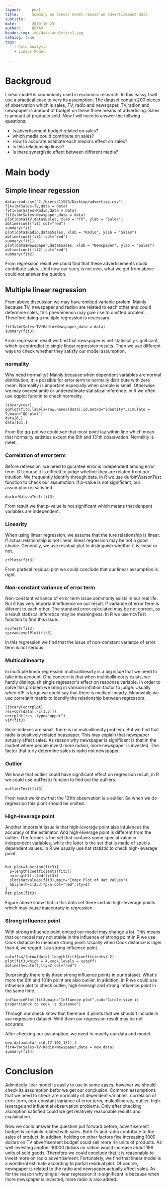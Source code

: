 ```yaml
---
layout:     post
title:      Summary on linear model--Based on advertisement data
subtitle:   
date:       2019-10-23
author:     DETAO
header-img: img/data-analytics1.jpg
catalog: true
tags:
    - Data Analysis
    - Linear Model
    
---
```




# Backgroud 

Linear model is coommonly used in economic research. In this eassy I will use a practical case to very its assumption. The dataset contain 200 pieces of observation which is sales, TV, radio and newspaper. TV,radion and newspaper is amount of budget on these three means of advertising. Sales is amount of products sold. Now I will need to answer the follwing questions:

* Is abvertisement budget related on sales?
* which media could contribute on sales?
* How to accurate estimate each media's effect on sales?
* Is this relationship linear?
* Is there synergistic effect between different media?

# Main body

## Simple linear regession
```{r}
data=read.csv("C:/Users/11525/Desktop/advertise.csv")
fit=lm(Sales~TV,data = data)
fit1=lm(Sales~Radio,data = data)
fit2=lm(Sales~Newspaper,data = data)
plot(data$TV,data$Sales, xlab = "TV", ylab = "Sales")
abline(coef(fit),col="red")
summary(fit)
plot(data$Radio,data$Sales, xlab = "Radio", ylab = "Sales")
abline(coef(fit1),col="red")
summary(fit1)
plot(data$Newspaper,data$Sales, xlab = "Newspaper", ylab = "Sales")
abline(coef(fit2),col="red")
summary(fit2)        
```

From regression result we could find that these advertisements could contribute sales. Until now our story is not over, what we get from above could not answer the quetion.

## Multiple linear regression

From above discussion we may have omitted variable prolem. Mainly because TV, newspaper and radion are related to each other and could determine sales, this phenomenon may give rise to omitted problem. Therefore doing a multiple regression is necessary.

```{r}
fit3=lm(Sales~TV+Radio+Newspaper,data = data)
summary(fit3)
```

From regression result we find that newspaper is not statiscally significant, which is controdict to single linear regression results. Then we use different ways to check whether they satisfy our model assumption.

### normality

Why need normality? Mainly because when dependent variables are normal distribution, it is possible for error term to normally distribute with zero mean. Normality is important especially when sample is small. Otherwise we may overestiamte or underestimate statistical inference. In R we often use qqplot functin to check normality. 

```{r}
library(car)
qqPlot(fit3,labels=row.names(data),id.metod="identity",simulate = T,main="QQ-plot")
data[6,]
data[131,]
```
From the qq-pot we could see that most point lay within line which mean that normality satisties except the 6th and 131th observation. Normility is meet.

### Correlation of error term

Before refression, we need to gurantee error is independent among error term. Of course it is diffcult to judge whether they are related from our intuition. We frequently identify through data. In R we use durbinWatsonTest function to check our assumotion. If p-value is not significant, our assumption is satisfied.

```{r}
durbinWatsonTest(fit3)
```
From result we that p-value is not significant which means that denpent variables are independent.

### Linearity

When using linear regression, we assume that the ture relationship is linear. If actual relationship is not linear, linear regression may be not a good choice. Generally, we use residual plot to distinguish whether it is linear or not.

```{r}
crPlots(fit3)
```

From partical residual plot we could conclude that our linear assumption is right. 

### Non-constant variance of error term

Non-constant variance of error term issue commonly exists in our real life. But it has very important influence on our result. If variance of error term is diferent to each other. The standard error calculated may be not correct, as a result statiscal inferebce may be meaningless. In R we use ncvTest function to find this issue.

```{r}
ncvTest(fit3)
spreadLevelPlot(fit3)
```

In this regression we find that the issue of non-constant variance of error term is not serious. 

### Multicollinearty

In multuple linear regression  multicollinearty is a big issue that we need to take into account. One concern is that when  multicollinearty exists, we hardly distinguish single regressor's effect on response variable. In order to solve this problem we bring in varision inflation factor to judge. Usually when VIF is large we could say that there is multicollinearty. Meanwhile we use correlatin matrix to identify the relationship between regressors.

```{r}
library(corrplot)
res=cor(data[,-c(1,5)])
corrplot(res,,type="upper")
vif(fit3)
```
 Since indexes are small, there is no mulcollineaty problem. But we find that radio is positively related neaspaper. This may explain that newspaper avtually affect sales. As reason why newspaper is significant is that in the market where people invest more radion, more newspaper is invested. The factor that turly determine sales is radio not newspaper.
 
### Outlier

We know that outlier could have significant effect on regression result, in R we could use outTest() funcion to find out the outliers.

```{r}
outlierTest(fit3)
```

From resut we know that the 131th observation is a outlier. So when we do regression this piont should be omited.

### High-leverage point

Another important issue is that high-leverage point also infulences the accuracy of the estimator. And high-leverage point is different from the oultier. The former is the set that contains some special value in independent variables, while the latter is the set that is made of specia dependent values. In R we usually use hat statistic to check high-leverage point.

```{r}

hat.plot=function(fit3){
  p=length(coefficients(fit3))
  n=length(fitted(fit3))
  plot(hatvalues(fit3),main="Index Plot of Hat Values")
  abline(h=c(2,3)*p/n,col="red",lty=2)
}
hat.plot(fit3)
```

Figure above show that in this data set there certain high-leverage points which may cause inaccuracy in regression.

### Strong influence point

With strong influence point omited our model may change a lot. This means that our model may not stable in the influence of strong point.In R we use Cook distance to measure strong point. Usually when Cook distance is lager than 4, we regard it as strong influence point.

```{r}
cutoff=4/(nrow(data)-length(fit3$coefficients)-2)
plot(fit3,which = 4,cook.levels = cutoff)
abline(h=cutoff,lty=2,col="red")
```

Surprsingly there only three strong influence points in our dataset. What's more the 6th and 131th point are also outlier. In addition, in R we could use influence plot to check outlier, high-leveragr and strong influence point in the same time.

```{r}
influencePlot(fit3,main="Influence plot",sub="Circle size is proportionak to cook 's distance")
```

Through our check know that there are 4 points that we should't include in our regression dataset. With them our regression result may be not accurate.

After checking our assumption, we need to modify our data and model.

```{r}
new_data=data[-c(6,17,102,131),]
fit4=lm(Sales~TV+Radio+Newspaper,data = new_data)
summary(fit4)
```


# Conclusion

Admittedly liear model is easily to use in some cases, however we should check its assumption befor we get our conclusion. Common assumptions that we need to check are normality of dependent variables, correlaion of error term, non-constant variance of error term, mulcollineraty, outlier, high-leverage and influential observation problems. Only after checking asumption satisfied could we get relatively reasonable results and explaination. 

Now we could answer the question put forward before, advertisement budget is certainly related with sales. Both Tv and radio contribute to the sales of product. In additon, holding on other factors fixe increasing  1000 dollars on TV abvertisement budget could sell more 44 units of products. As well investing another 10000 dollars on radion would increase about 196 units of sold goods. Therefore we could conclude that it is reasonable to invest more on radio advertisement. Fortunately, we find that linear model is a wonderul estimate according to partial residual plot. Of course, newspaper is related to the radio and newspaper actually affect sales. As for the reason why single linear regression it is significant is because when more newspaper is invested, more radio is also added.
